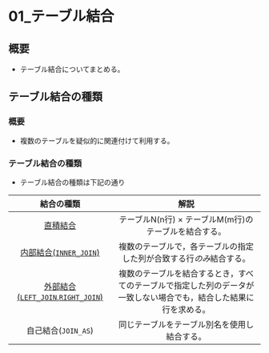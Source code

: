 01\_テーブル結合
===

## 概要

- テーブル結合についてまとめる。

## テーブル結合の種類

### 概要

- 複数のテーブルを疑似的に関連付けて利用する。

### テーブル結合の種類

- テーブル結合の種類は下記の通り

|結合の種類                        |解説                                                                |
|:--------------------------------:|:------------------------------------------------------------------:|
|[直積結合](直積結合.md)           |テーブルN(n行) × テーブルM(m行)のテーブルを結合する。               |
|[内部結合(`INNER_JOIN`)](内部結合)|複数のテーブルで，各テーブルの指定した列が合致する行*のみ*結合する。|
|[外部結合(`LEFT_JOIN`,`RIGHT_JOIN`)](外部結合)|複数のテーブルを結合するとき，すべてのテーブルで指定した列のデータが一致しない場合でも，結合した結果に行を求める。|
|自己結合(`JOIN_AS`)               |同じテーブルをテーブル別名を使用し結合する。                        |
